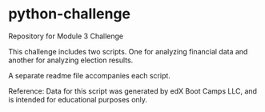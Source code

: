 # python-challenge
Repository for Module 3 Challenge

This challenge includes two scripts. One for analyzing financial data and another for analyzing election results. 

A separate readme file accompanies each script.

Reference: Data for this script was generated by edX Boot Camps LLC, and is intended for educational purposes only.
